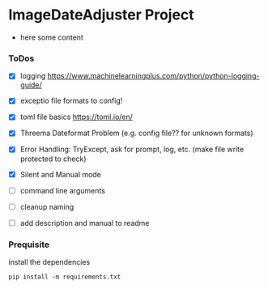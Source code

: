 # ImageDateAdjuster Project
* here some content

### ToDos
* [x] logging https://www.machinelearningplus.com/python/python-logging-guide/
* [x] exceptio file formats to config!
* [x] toml file basics https://toml.io/en/
* [x] Threema Dateformat Problem (e.g. config file?? for unknown formats)
* [x] Error Handling: TryExcept, ask for prompt, log, etc. (make file write protected to check)
* [x] Silent and Manual mode 
* [ ] command line arguments
* [ ] cleanup naming
* [ ] add description and manual to readme



### Prequisite
install the dependencies 

```
pip install -m requirements.txt
```

